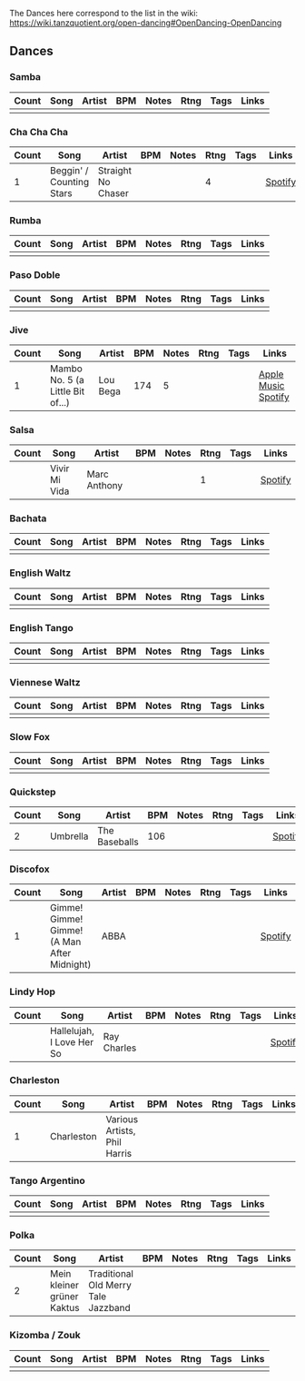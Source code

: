 
The Dances here correspond to the list in the wiki: https://wiki.tanzquotient.org/open-dancing#OpenDancing-OpenDancing

## Dances
### Samba

| Count | Song | Artist | BPM | Notes | Rtng | Tags | Links |
| ----- | ---- | ------ | --- | ----- | ---- | ---- | ----- |
|       |      |        |     |       |      |      |       |


### Cha Cha Cha

| Count | Song                     | Artist             | BPM | Notes | Rtng | Tags | Links                                                            |
| ----- | ------------------------ | ------------------ | --- | ----- | ---- | ---- | ---------------------------------------------------------------- |
| 1     | Beggin' / Counting Stars | Straight No Chaser |     |       | 4    |      | [Spotify](https://open.spotify.com/track/47Cps9pq1OImf0m2ZDzj62) |


### Rumba

| Count | Song | Artist | BPM | Notes | Rtng | Tags | Links |
| ----- | ---- | ------ | --- | ----- | ---- | ---- | ----- |
|       |      |        |     |       |      |      |       |


### Paso Doble

| Count | Song | Artist | BPM | Notes | Rtng | Tags | Links |
| ----- | ---- | ------ | --- | ----- | ---- | ---- | ----- |
|       |      |        |     |       |      |      |       |


### Jive

| Count | Song                             | Artist   | BPM | Notes | Rtng | Tags | Links                                                                                                                                                                  |
| ----- | -------------------------------- | -------- | --- | ----- | ---- | ---- | ---------------------------------------------------------------------------------------------------------------------------------------------------------------------- |
| 1     | Mambo No. 5 (a Little Bit of...) | Lou Bega | 174 | 5     |      |      | [Apple Music](https://music.apple.com/at/album/mambo-no-5-a-little-bit-of/1322068623?i=1322068804)<br>[Spotify](https://open.spotify.com/track/6x4tKaOzfNJpEJHySoiJcs) |


### Salsa

| Count | Song          | Artist       | BPM | Notes | Rtng | Tags | Links                                                            |
| ----- | ------------- | ------------ | --- | ----- | ---- | ---- | ---------------------------------------------------------------- |
|       | Vivir Mi Vida | Marc Anthony |     |       | 1    |      | [Spotify](https://open.spotify.com/track/3QHMxEOAGD51PDlbFPHLyJ) |


### Bachata

| Count | Song | Artist | BPM | Notes | Rtng | Tags | Links |
| ----- | ---- | ------ | --- | ----- | ---- | ---- | ----- |
|       |      |        |     |       |      |      |       |


### English Waltz

| Count | Song | Artist | BPM | Notes | Rtng | Tags | Links |
| ----- | ---- | ------ | --- | ----- | ---- | ---- | ----- |
|       |      |        |     |       |      |      |       |


### English Tango

| Count | Song | Artist | BPM | Notes | Rtng | Tags | Links |
| ----- | ---- | ------ | --- | ----- | ---- | ---- | ----- |
|       |      |        |     |       |      |      |       |


### Viennese Waltz

| Count | Song | Artist | BPM | Notes | Rtng | Tags | Links                                                            |
| ----- | ---- | ------ | --- | ----- | ---- | ---- | ---------------------------------------------------------------- |
|       |      |        |     |       |      |      |                                                                  |


### Slow Fox

| Count | Song | Artist | BPM | Notes | Rtng | Tags | Links |
| ----- | ---- | ------ | --- | ----- | ---- | ---- | ----- |
|       |      |        |     |       |      |      |       |


### Quickstep

| Count | Song     | Artist        | BPM | Notes | Rtng | Tags | Links                                                            |
| ----- | -------- | ------------- | --- | ----- | ---- | ---- | ---------------------------------------------------------------- |
| 2     | Umbrella | The Baseballs | 106 |       |      |      | [Spotify](https://open.spotify.com/track/0BGFXKfJ8Dpjxfn86HLhYz) |


### Discofox

| Count | Song                                                                | Artist                                     | BPM | Notes                                                             | Rtng | Tags                                                        | Links                                                                                                                                               |
| ----- | ------------------------------------------------------------------- | ------------------------------------------ | --- | ----------------------------------------------------------------- | ---- | ----------------------------------------------------------- | --------------------------------------------------------------------------------------------------------------------------------------------------- |
| 1     | Gimme! Gimme! Gimme! (A Man After Midnight)                         | ABBA                                       |     |                                                                   |      |                                                             | [Spotify](https://open.spotify.com/track/3vkQ5DAB1qQMYO4Mr9zJN6)                                                                                    |


### Lindy Hop

| Count | Song                      | Artist      | BPM | Notes | Rtng | Tags | Links                                                            |
| ----- | ------------------------- | ----------- | --- | ----- | ---- | ---- | ---------------------------------------------------------------- |
|       | Hallelujah, I Love Her So | Ray Charles |     |       |      |      | [Spotify](https://open.spotify.com/track/5P11rW6aJErF37MTfRZS31) |


### Charleston

| Count | Song       | Artist                       | BPM | Notes | Rtng | Tags | Links |
| ----- | ---------- | ---------------------------- | --- | ----- | ---- | ---- | ----- |
| 1     | Charleston | Various Artists, Phil Harris |     |       |      |      |       |


### Tango Argentino

| Count | Song          | Artist                        | BPM | Notes                                                                         | Rtng | Tags | Links                                                            |
| ----- | ------------- | ----------------------------- | --- | ----------------------------------------------------------------------------- | ---- | ---- | ---------------------------------------------------------------- |
|       |               |                               |     |                                                                               |      |      |                                                                  |


### Polka

| Count | Song                       | Artist                              | BPM | Notes | Rtng | Tags | Links |
| ----- | -------------------------- | ----------------------------------- | --- | ----- | ---- | ---- | ----- |
| 2     | Mein kleiner grüner Kaktus | Traditional Old Merry Tale Jazzband |     |       |      |      |       |


### Kizomba / Zouk

| Count | Song       | Artist         | BPM | Notes                                        | Rtng | Tags | Links |
| ----- | ---------- | -------------- | --- | -------------------------------------------- | ---- | ---- | ----- |
|       |            |                |     |                                              |      |      |       |
